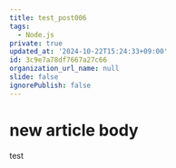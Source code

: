 ```yaml
---
title: test_post006
tags:
  - Node.js
private: true
updated_at: '2024-10-22T15:24:33+09:00'
id: 3c9e7a78df7667a27c66
organization_url_name: null
slide: false
ignorePublish: false
---
```

# new article body
test
